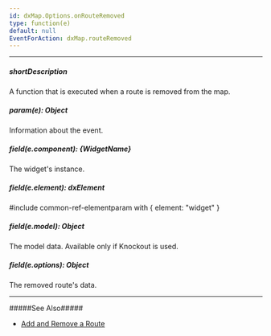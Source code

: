 ```yaml
---
id: dxMap.Options.onRouteRemoved
type: function(e)
default: null
EventForAction: dxMap.routeRemoved
---
```

---
##### shortDescription
A function that is executed when a route is removed from the map.

##### param(e): Object
Information about the event.

##### field(e.component): {WidgetName}
The widget's instance.

##### field(e.element): dxElement
#include common-ref-elementparam with { element: "widget" }

##### field(e.model): Object
The model data. Available only if Knockout is used.

##### field(e.options): Object
The removed route's data.

---
#####See Also#####
- [Add and Remove a Route](/concepts/05%20Widgets/Map/25%20Configure%20Routes/05%20Add%20and%20Remove.md '/Documentation/Guide/Widgets/Map/Configure_Routes/Add_and_Remove/')